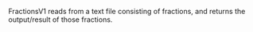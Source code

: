 FractionsV1 reads from a text file consisting of fractions, and returns the output/result of those fractions.
